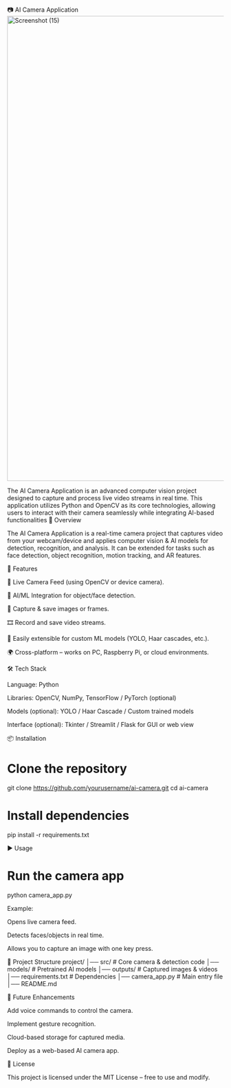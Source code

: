 📷 AI Camera Application
<img width="1920" height="1080" alt="Screenshot (15)" src="https://github.com/user-attachments/assets/dac14dc1-de67-402f-882a-700ce4f9da9c" />



The AI Camera Application is an advanced computer vision project designed to capture and process live video streams in real time. This application utilizes Python and OpenCV as its core technologies, allowing users to interact with their camera seamlessly while integrating AI-based functionalities
📖 Overview

The AI Camera Application is a real-time camera project that captures video from your webcam/device and applies computer vision & AI models for detection, recognition, and analysis.
It can be extended for tasks such as face detection, object recognition, motion tracking, and AR features.

🚀 Features

🎥 Live Camera Feed (using OpenCV or device camera).

🧠 AI/ML Integration for object/face detection.

📸 Capture & save images or frames.

🎞️ Record and save video streams.

🔌 Easily extensible for custom ML models (YOLO, Haar cascades, etc.).

🌍 Cross-platform – works on PC, Raspberry Pi, or cloud environments.

🛠️ Tech Stack

Language: Python

Libraries: OpenCV, NumPy, TensorFlow / PyTorch (optional)

Models (optional): YOLO / Haar Cascade / Custom trained models

Interface (optional): Tkinter / Streamlit / Flask for GUI or web view

📦 Installation
# Clone the repository
git clone https://github.com/yourusername/ai-camera.git
cd ai-camera

# Install dependencies
pip install -r requirements.txt

▶️ Usage
# Run the camera app
python camera_app.py


Example:

Opens live camera feed.

Detects faces/objects in real time.

Allows you to capture an image with one key press.

📂 Project Structure
project/
│── src/              # Core camera & detection code
│── models/           # Pretrained AI models
│── outputs/          # Captured images & videos
│── requirements.txt  # Dependencies
│── camera_app.py     # Main entry file
│── README.md

🔮 Future Enhancements

Add voice commands to control the camera.

Implement gesture recognition.

Cloud-based storage for captured media.

Deploy as a web-based AI camera app.

📜 License

This project is licensed under the MIT License – free to use and modify.
